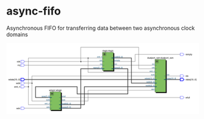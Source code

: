 # async-fifo
Asynchronous FIFO for transferring data between two asynchronous clock domains

![alt tag](https://raw.githubusercontent.com/akhan3/async-fifo/master/top.png)
